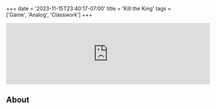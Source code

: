 +++
date = '2023-11-15T23:40:17-07:00'
title = 'Kill the King'
tags = ['Game', 'Analog', 'Classwork']
+++

<iframe frameborder="0" src="https://itch.io/embed/2368692" width="552" height="167"><a href="https://fall211.itch.io/kill-the-king">Kill the King by fall, Datame, Q-mii</a></iframe>

## About
